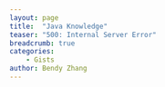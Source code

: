 ```yaml
---
layout: page
title:  "Java Knowledge"
teaser: "500: Internal Server Error"
breadcrumb: true
categories:
    - Gists
author: Bendy Zhang
---
```




